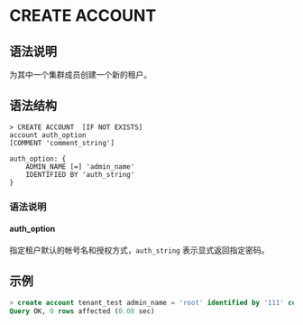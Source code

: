 # **CREATE ACCOUNT**

## **语法说明**

为其中一个集群成员创建一个新的租户。

## **语法结构**

```
> CREATE ACCOUNT  [IF NOT EXISTS]
account auth_option
[COMMENT 'comment_string']

auth_option: {
    ADMIN_NAME [=] 'admin_name'
    IDENTIFIED BY 'auth_string'
}
```

### 语法说明

#### auth_option

指定租户默认的帐号名和授权方式，`auth_string` 表示显式返回指定密码。

## **示例**

```sql
> create account tenant_test admin_name = 'root' identified by '111' comment 'tenant_test';
Query OK, 0 rows affected (0.08 sec)
```
